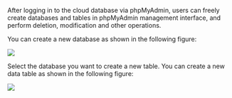 After logging in to the cloud database via phpMyAdmin, users can freely create databases and tables in phpMyAdmin management interface, and perform deletion, modification and other operations.

You can create a new database as shown in the following figure:

![](//mc.qcloudimg.com/static/img/eecd8f465fd308ce30d15600268d6d18/image.png)

Select the database you want to create a new table. You can create a new data table as shown in the following figure:

![ ](//mc.qcloudimg.com/static/img/7cc315c7d406d43114fcb672e1b3f49b/image.png)
